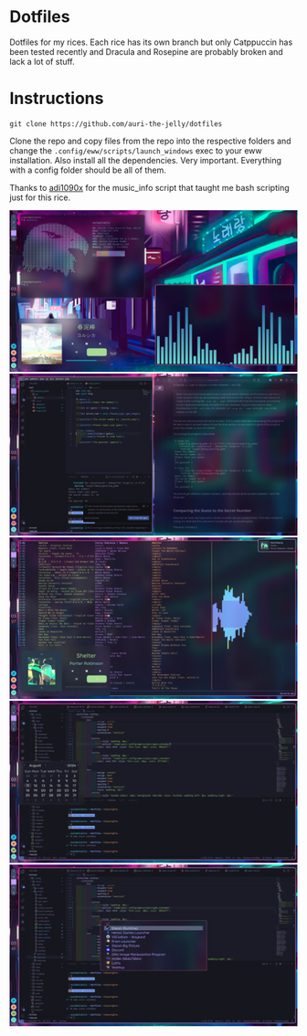 # Dotfiles
Dotfiles for my rices. Each rice has its own branch but only Catppuccin has been tested recently and Dracula and Rosepine are probably broken and lack a lot of stuff.

# Instructions
    git clone https://github.com/auri-the-jelly/dotfiles
Clone the repo and copy files from the repo into the respective folders and change the `.config/eww/scripts/launch_windows` exec to your eww installation. Also install all the dependencies. Very important. Everything with a config folder should be all of them.

Thanks to [adi1090x](https://github.com/adi1090x/widgets) for the music_info script that taught me bash scripting just for this rice.

<img src="Pictures/Assets/cover.png">
<img src="Pictures/Assets/working.png">
<img src="Pictures/Assets/music widget.png">
<img src="Pictures/Assets/calendar.png">
<img src="Pictures/Assets/fuzzel.png">
